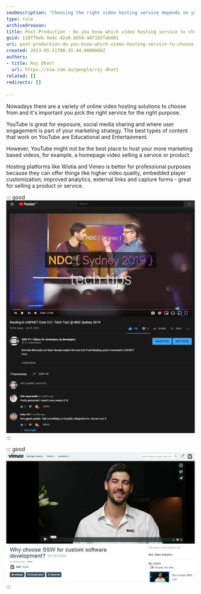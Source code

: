 ```yaml
---
seoDescription: "Choosing the right video hosting service depends on your marketing strategy and goals, with YouTube suitable for exposure and user engagement, while Wistia and Vimeo are better suited for professional purposes."
type: rule
archivedreason: 
title: Post-Production - Do you know which video hosting service to choose?
guid: 118ff6eb-9a4c-42a8-bb58-a8f1b5fab801
uri: post-production-do-you-know-which-video-hosting-service-to-choose
created: 2013-05-21T00:35:44.0000000Z
authors:
- title: Raj Dhatt
  url: https://ssw.com.au/people/raj-dhatt
related: []
redirects: []

---
```


Nowadays there are a variety of online video hosting solutions to choose from and it's important you pick the right service for the right purpose.

YouTube is great for exposure, social media sharing and where user engagement is part of your marketing strategy. The best types of content that work on YouTube are Educational and Entertainment.

However, YouTube might not be the best place to host your more marketing based videos, for example, a homepage video selling a service or product.

<!--endintro-->

Hosting platforms like Wistia and Vimeo is better for professional purposes because they can offer things like higher video quality, embedded player customization, improved analytics, external links and capture forms - great for selling a product or service.

::: good  
![Figure: Good example (YouTube) – Educational video targeted at a specific audience, with an aim of driving engagement and high view numbers - Routing in ASP.NET Core 3.0 | 'Tech Tips' @ NDC Sydney 2019](video-hosting-youtube.jpg)  
:::

::: good  
![Figure: Good example (Vimeo) – Homepage sales video: since the main goal for this would be to embed it on your website and get clients, you wouldn't be too concerned with hits. As such, Vimeo would be the best choice - Why choose SSW for custom software development?](video-hosting-vimeo.jpg)  
:::
